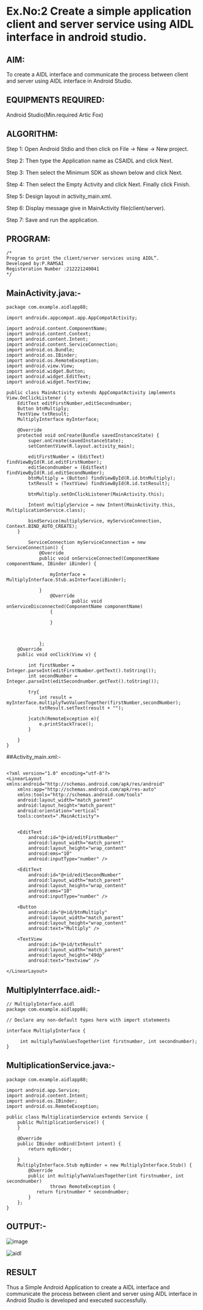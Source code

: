 # Ex.No:2 Create a simple application client and server service using AIDL interface in android studio.


## AIM:

To create a AIDL interface and communicate the process between client and server using AIDL interface in Android Studio.

## EQUIPMENTS REQUIRED:

Android Studio(Min.required Artic Fox)

## ALGORITHM:

Step 1: Open Android Stdio and then click on File -> New -> New project.

Step 2: Then type the Application name as CSAIDL and click Next. 

Step 3: Then select the Minimum SDK as shown below and click Next.

Step 4: Then select the Empty Activity and click Next. Finally click Finish.

Step 5: Design layout in activity_main.xml.

Step 6: Display message give in MainActivity file(client/server).

Step 7: Save and run the application.

## PROGRAM:
```
/*
Program to print the client/server services using AIDL”.
Developed by:P.RAMSAI
Registeration Number :212221240041
*/
```
## MainActivity.java:-
```
package com.example.aidlapp88;

import androidx.appcompat.app.AppCompatActivity;

import android.content.ComponentName;
import android.content.Context;
import android.content.Intent;
import android.content.ServiceConnection;
import android.os.Bundle;
import android.os.IBinder;
import android.os.RemoteException;
import android.view.View;
import android.widget.Button;
import android.widget.EditText;
import android.widget.TextView;

public class MainActivity extends AppCompatActivity implements View.OnClickListener {
    EditText editFirstNumber,editSecondnumber;
    Button btnMultiply;
    TextView txtResult;
    MultiplyInterface myInterface;

    @Override
    protected void onCreate(Bundle savedInstanceState) {
        super.onCreate(savedInstanceState);
        setContentView(R.layout.activity_main);

        editFirstNumber = (EditText) findViewById(R.id.editFirstNumber);
        editSecondnumber = (EditText) findViewById(R.id.editSecondNumber);
        btnMultiply = (Button) findViewById(R.id.btnMultiply);
        txtResult = (TextView) findViewById(R.id.txtResult);

        btnMultiply.setOnClickListener(MainActivity.this);

        Intent multiplyService = new Intent(MainActivity.this, MultiplicationService.class);

        bindService(multiplyService, myServiceConnection, Context.BIND_AUTO_CREATE);
    }

        ServiceConnection myServiceConnection = new ServiceConnection() {
            @Override
            public void onServiceConnected(ComponentName componentName, IBinder iBinder) {

                myInterface = MultiplyInterface.Stub.asInterface(iBinder);

            }
                @Override
                        public void onServiceDisconnected(ComponentName componentName)
                {

                }



            };
    @Override
    public void onClick(View v) {

        int firstNumber = Integer.parseInt(editFirstNumber.getText().toString());
        int secondNumber = Integer.parseInt(editSecondnumber.getText().toString());

        try{
            int result = myInterface.multiplyTwoValuesTogether(firstNumber,secondNumber);
            txtResult.setText(result + "");

        }catch(RemoteException e){
            e.printStackTrace();
        }

    }
}

```

##Activity_main.xml:-
```

<?xml version="1.0" encoding="utf-8"?>
<LinearLayout xmlns:android="http://schemas.android.com/apk/res/android"
    xmlns:app="http://schemas.android.com/apk/res-auto"
    xmlns:tools="http://schemas.android.com/tools"
    android:layout_width="match_parent"
    android:layout_height="match_parent"
    android:orientation="vertical"
    tools:context=".MainActivity">


    <EditText
        android:id="@+id/editFirstNumber"
        android:layout_width="match_parent"
        android:layout_height="wrap_content"
        android:ems="10"
        android:inputType="number" />

    <EditText
        android:id="@+id/editSecondNumber"
        android:layout_width="match_parent"
        android:layout_height="wrap_content"
        android:ems="10"
        android:inputType="number" />

    <Button
        android:id="@+id/btnMultiply"
        android:layout_width="match_parent"
        android:layout_height="wrap_content"
        android:text="Multiply" />

    <TextView
        android:id="@+id/txtResult"
        android:layout_width="match_parent"
        android:layout_height="49dp"
        android:text="textview" />

</LinearLayout>

```
## MultiplyInterrface.aidl:-
```
// MultiplyInterface.aidl
package com.example.aidlapp88;

// Declare any non-default types here with import statements

interface MultiplyInterface {

     int multiplyTwoValuesTogether(int firstnumber, int secondnumber);
}

```
##  MultiplicationService.java:-

```
package com.example.aidlapp88;

import android.app.Service;
import android.content.Intent;
import android.os.IBinder;
import android.os.RemoteException;

public class MultiplicationService extends Service {
    public MultiplicationService() {
    }

    @Override
    public IBinder onBind(Intent intent) {
        return myBinder;

    }
    MultiplyInterface.Stub myBinder = new MultiplyInterface.Stub() {
        @Override
        public int multiplyTwoValuesTogether(int firstnumber, int secondnumber)
                throws RemoteException {
           return firstnumber * secondnumber;
        }
    };
}

```


## OUTPUT:-

![image](https://user-images.githubusercontent.com/94269989/236112567-a8a6842e-20a7-457b-be2a-31efae6c7884.png)

![aidl](https://user-images.githubusercontent.com/94269989/236112834-cbc24665-3ddb-43ac-9582-74ac6738d277.png)




## RESULT
Thus a Simple Android Application to create a AIDL interface and communicate the process between client and server using AIDL interface in Android Studio is developed and executed successfully.
